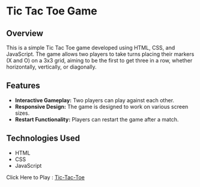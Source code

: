 
# Tic Tac Toe Game

## Overview
This is a simple Tic Tac Toe game developed using HTML, CSS, and JavaScript. The game allows two players to take turns placing their markers (X and O) on a 3x3 grid, aiming to be the first to get three in a row, whether horizontally, vertically, or diagonally.

## Features
- **Interactive Gameplay:** Two players can play against each other.
- **Responsive Design:** The game is designed to work on various screen sizes.
- **Restart Functionality:** Players can restart the game after a match.

## Technologies Used
- HTML
- CSS
- JavaScript


Click Here to Play : <a href="https://sarubala-msbala4455.github.io/PRODIGY_WD_03/" >Tic-Tac-Toe</a>

